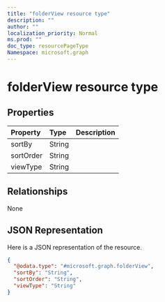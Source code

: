 ```yaml
---
title: "folderView resource type"
description: ""
author: ""
localization_priority: Normal
ms.prod: ""
doc_type: resourcePageType
Namespace: microsoft.graph
---
```



# folderView resource type



## Properties
|Property|Type|Description|
|:---|:---|:---|
|sortBy|String||
|sortOrder|String||
|viewType|String||

## Relationships
None

## JSON Representation
Here is a JSON representation of the resource.
<!-- {
  "blockType": "resource",
  "@odata.type": "microsoft.graph.folderView"
}
-->
``` json
{
  "@odata.type": "#microsoft.graph.folderView",
  "sortBy": "String",
  "sortOrder": "String",
  "viewType": "String"
}
```


